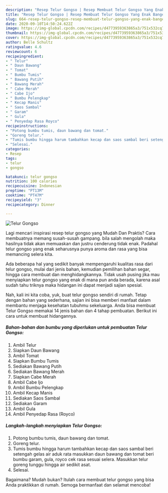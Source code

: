 ```yaml
---
description: "Resep Telur Gongso | Resep Membuat Telur Gongso Yang Enak Banget"
title: "Resep Telur Gongso | Resep Membuat Telur Gongso Yang Enak Banget"
slug: 664-resep-telur-gongso-resep-membuat-telur-gongso-yang-enak-banget
date: 2020-09-10T14:50:24.622Z
image: https://img-global.cpcdn.com/recipes/d4773959363865a3/751x532cq70/telur-gongso-foto-resep-utama.jpg
thumbnail: https://img-global.cpcdn.com/recipes/d4773959363865a3/751x532cq70/telur-gongso-foto-resep-utama.jpg
cover: https://img-global.cpcdn.com/recipes/d4773959363865a3/751x532cq70/telur-gongso-foto-resep-utama.jpg
author: Belle Schultz
ratingvalue: 4.6
reviewcount: 6
recipeingredient:
- " Telur"
- " Daun Bawang"
- " Tomat"
- " Bumbu Tumis"
- " Bawang Putih"
- " Bawang Merah"
- " Cabe Merah"
- " Cabe Ijo"
- " Bumbu Pelengkap"
- " Kecap Manis"
- " Saos Sambal"
- " Garam"
- " Gula"
- " Penyedap Rasa Royco"
recipeinstructions:
- "Potong bumbu tumis, daun bawang dan tomat."
- "Goreng telur."
- "Tumis bumbu hingga harum tambahkan kecap dan saos sambal beri setengah gelas air aduk rata masukkan daun bawang dan tomat beri bumbu garam, gula, royco cek rasa sesuai selera. Masukkan telur goreng tunggu hingga air sedikit asat."
- "Selesai."
categories:
- Resep
tags:
- telur
- gongso

katakunci: telur gongso 
nutrition: 100 calories
recipecuisine: Indonesian
preptime: "PT13M"
cooktime: "PT47M"
recipeyield: "3"
recipecategory: Dinner

---
```



![Telur Gongso](https://img-global.cpcdn.com/recipes/d4773959363865a3/751x532cq70/telur-gongso-foto-resep-utama.jpg)

Lagi mencari inspirasi resep telur gongso yang Mudah Dan Praktis? Cara membuatnya memang susah-susah gampang. bila salah mengolah maka hasilnya tidak akan memuaskan dan justru cenderung tidak enak. Padahal telur gongso yang enak seharusnya punya aroma dan rasa yang bisa memancing selera kita.

Ada beberapa hal yang sedikit banyak mempengaruhi kualitas rasa dari telur gongso, mulai dari jenis bahan, kemudian pemilihan bahan segar, hingga cara membuat dan menghidangkannya. Tidak usah pusing jika mau menyiapkan telur gongso yang enak di mana pun anda berada, karena asal sudah tahu triknya maka hidangan ini dapat menjadi sajian spesial.




Nah, kali ini kita coba, yuk, buat telur gongso sendiri di rumah. Tetap dengan bahan yang sederhana, sajian ini bisa memberi manfaat dalam membantu menjaga kesehatan tubuhmu sekeluarga. Anda bisa membuat Telur Gongso memakai 14 jenis bahan dan 4 tahap pembuatan. Berikut ini cara untuk membuat hidangannya.

<!--inarticleads1-->

##### Bahan-bahan dan bumbu yang diperlukan untuk pembuatan Telur Gongso:

1. Ambil  Telur
1. Siapkan  Daun Bawang
1. Ambil  Tomat
1. Siapkan  Bumbu Tumis
1. Sediakan  Bawang Putih
1. Sediakan  Bawang Merah
1. Siapkan  Cabe Merah
1. Ambil  Cabe Ijo
1. Ambil  Bumbu Pelengkap
1. Ambil  Kecap Manis
1. Sediakan  Saos Sambal
1. Sediakan  Garam
1. Ambil  Gula
1. Ambil  Penyedap Rasa (Royco)




<!--inarticleads2-->

##### Langkah-langkah menyiapkan Telur Gongso:

1. Potong bumbu tumis, daun bawang dan tomat.
1. Goreng telur.
1. Tumis bumbu hingga harum tambahkan kecap dan saos sambal beri setengah gelas air aduk rata masukkan daun bawang dan tomat beri bumbu garam, gula, royco cek rasa sesuai selera. Masukkan telur goreng tunggu hingga air sedikit asat.
1. Selesai.




Bagaimana? Mudah bukan? Itulah cara membuat telur gongso yang bisa Anda praktikkan di rumah. Semoga bermanfaat dan selamat mencoba!
